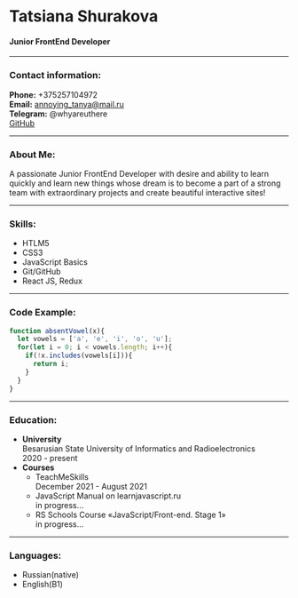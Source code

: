 # Tatsiana Shurakova
#### Junior FrontEnd Developer
***
### __Contact information:__  
__Phone:__ +375257104972  
__Email:__ annoying_tanya@mail.ru  
__Telegram:__ @whyareuthere  
[GitHub](https://github.com/tanchick007)

***

### __About Me:__

A passionate Junior FrontEnd Developer with desire and ability to learn quickly and learn new things whose dream is to become a part of a strong team with extraordinary projects and create beautiful interactive sites!

***
### __Skills:__

- HTLM5
- CSS3
- JavaScript Basics
- Git/GitHub
- React JS, Redux
***
### __Code Example:__
```JavaScript
function absentVowel(x){
  let vowels = ['a', 'e', 'i', 'o', 'u'];
  for(let i = 0; i < vowels.length; i++){
    if(!x.includes(vowels[i])){
      return i;
    }
  }
}
```

***
### __Education:__ 
- __University__   
Besarusian State University of Informatics and Radioelectronics  
2020 - present 
- __Courses__  
   - TeachMeSkills  
   December 2021 - August 2021   
   - JavaScript Manual on learnjavascript.ru  
   in progress...
   - RS Schools Course «JavaScript/Front-end. Stage 1»  
   in progress...
***

### __Languages:__  
- Russian(native)
- English(B1)
